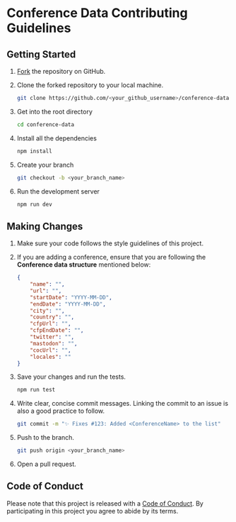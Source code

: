 # Conference Data Contributing Guidelines

## Getting Started

1. [Fork](https://github.com/tech-conferences/conference-data/fork) the repository on GitHub.
2. Clone the forked repository to your local machine.

    ```sh
    git clone https://github.com/<your_github_username>/conference-data.git
    ```

3. Get into the root directory

    ```sh
    cd conference-data
    ```

4. Install all the dependencies

    ```sh
    npm install
    ```

5. Create your branch

    ```sh
    git checkout -b <your_branch_name>
    ```

6. Run the development server

    ```sh
    npm run dev
    ```

## Making Changes

1.  Make sure your code follows the style guidelines of this project.
2.  If you are adding a conference, ensure that you are following the **Conference data structure** mentioned below:

    ```json
    {
        "name": "",
        "url": "",
        "startDate": "YYYY-MM-DD",
        "endDate": "YYYY-MM-DD",
        "city": "",
        "country": "",
        "cfpUrl": "",
        "cfpEndDate": "",
        "twitter": "",
        "mastodon": "",
        "cocUrl": "",
        "locales": ""
    }
    ```

3.  Save your changes and run the tests.

    ```bash
    npm run test
    ```

4.  Write clear, concise commit messages. Linking the commit to an issue is also a good practice to follow.

    ```bash
    git commit -m "✨ Fixes #123: Added <ConferenceName> to the list"
    ```

5.  Push to the branch.

    ```bash
    git push origin <your_branch_name>
    ```

6.  Open a pull request.

## Code of Conduct

Please note that this project is released with a [Code of Conduct](CODE_OF_CONDUCT.md). By participating in this project you agree to abide by its terms.
